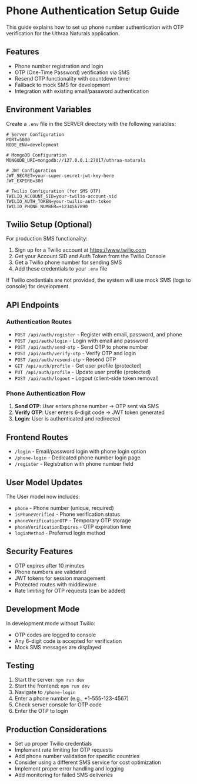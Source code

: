 # Phone Authentication Setup Guide

This guide explains how to set up phone number authentication with OTP verification for the Uthraa Naturals application.

## Features

- Phone number registration and login
- OTP (One-Time Password) verification via SMS
- Resend OTP functionality with countdown timer
- Fallback to mock SMS for development
- Integration with existing email/password authentication

## Environment Variables

Create a `.env` file in the SERVER directory with the following variables:

```env
# Server Configuration
PORT=5000
NODE_ENV=development

# MongoDB Configuration
MONGODB_URI=mongodb://127.0.0.1:27017/uthraa-naturals

# JWT Configuration
JWT_SECRET=your-super-secret-jwt-key-here
JWT_EXPIRE=30d

# Twilio Configuration (for SMS OTP)
TWILIO_ACCOUNT_SID=your-twilio-account-sid
TWILIO_AUTH_TOKEN=your-twilio-auth-token
TWILIO_PHONE_NUMBER=+1234567890
```

## Twilio Setup (Optional)

For production SMS functionality:

1. Sign up for a Twilio account at https://www.twilio.com
2. Get your Account SID and Auth Token from the Twilio Console
3. Get a Twilio phone number for sending SMS
4. Add these credentials to your `.env` file

If Twilio credentials are not provided, the system will use mock SMS (logs to console) for development.

## API Endpoints

### Authentication Routes

- `POST /api/auth/register` - Register with email, password, and phone
- `POST /api/auth/login` - Login with email and password
- `POST /api/auth/send-otp` - Send OTP to phone number
- `POST /api/auth/verify-otp` - Verify OTP and login
- `POST /api/auth/resend-otp` - Resend OTP
- `GET /api/auth/profile` - Get user profile (protected)
- `PUT /api/auth/profile` - Update user profile (protected)
- `POST /api/auth/logout` - Logout (client-side token removal)

### Phone Authentication Flow

1. **Send OTP**: User enters phone number → OTP sent via SMS
2. **Verify OTP**: User enters 6-digit code → JWT token generated
3. **Login**: User is authenticated and redirected

## Frontend Routes

- `/login` - Email/password login with phone login option
- `/phone-login` - Dedicated phone number login page
- `/register` - Registration with phone number field

## User Model Updates

The User model now includes:

- `phone` - Phone number (unique, required)
- `isPhoneVerified` - Phone verification status
- `phoneVerificationOTP` - Temporary OTP storage
- `phoneVerificationExpires` - OTP expiration time
- `loginMethod` - Preferred login method

## Security Features

- OTP expires after 10 minutes
- Phone numbers are validated
- JWT tokens for session management
- Protected routes with middleware
- Rate limiting for OTP requests (can be added)

## Development Mode

In development mode without Twilio:
- OTP codes are logged to console
- Any 6-digit code is accepted for verification
- Mock SMS messages are displayed

## Testing

1. Start the server: `npm run dev`
2. Start the frontend: `npm run dev`
3. Navigate to `/phone-login`
4. Enter a phone number (e.g., +1-555-123-4567)
5. Check server console for OTP code
6. Enter the OTP to login

## Production Considerations

- Set up proper Twilio credentials
- Implement rate limiting for OTP requests
- Add phone number validation for specific countries
- Consider using a different SMS service for cost optimization
- Implement proper error handling and logging
- Add monitoring for failed SMS deliveries 